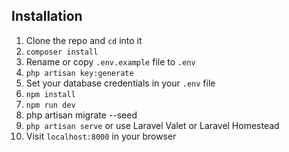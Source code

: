 ## Installation

1. Clone the repo and `cd` into it
2. `composer install`
3. Rename or copy `.env.example` file to `.env`
4. `php artisan key:generate`
5. Set your database credentials in your `.env` file
6. `npm install`
7. `npm run dev`
8. php artisan migrate --seed
9. `php artisan serve` or use Laravel Valet or Laravel Homestead
10. Visit `localhost:8000` in your browser
